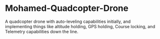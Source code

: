 # Mohamed-Quadcopter-Drone
A quadcopter drone with auto-leveling capabilities initially, and implementing things like altitude holding, GPS holding, Course locking, and Telemetry capabilities down the line.
